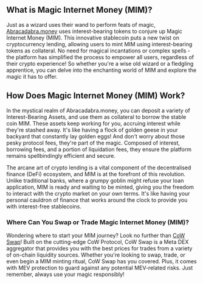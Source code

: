 <h2>What is Magic Internet Money (MIM)?</h2>

<p>Just as a wizard uses their wand to perform feats of magic, <a href="https://abracadabra.money/" rel="nofollow noopener noreferrer" target="_blank">Abracadabra.money</a> uses interest-bearing tokens to conjure up Magic Internet Money (MIM). This innovative stablecoin puts a new twist on cryptocurrency lending, allowing users to mint MIM using interest-bearing tokens as collateral. No need for magical incantations or complex spells - the platform has simplified the process to empower all users, regardless of their crypto experience! So whether you're a wise old wizard or a fledgling apprentice, you can delve into the enchanting world of MIM and explore the magic it has to offer.</p>

<h2>How Does Magic Internet Money (MIM) Work?</h2>

<p>In the mystical realm of Abracadabra.money, you can deposit a variety of Interest-Bearing Assets, and use them as collateral to borrow the stable coin MIM. These assets keep working for you, accruing interest while they're stashed away. It's like having a flock of golden geese in your backyard that constantly lay golden eggs! And don't worry about those pesky protocol fees, they're part of the magic. Composed of interest, borrowing fees, and a portion of liquidation fees, they ensure the platform remains spellbindingly efficient and secure.</p>

<p>The arcane art of crypto lending is a vital component of the decentralised finance (DeFi) ecosystem, and MIM is at the forefront of this revolution. Unlike traditional banks, where a grumpy goblin might refuse your loan application, MIM is ready and waiting to be minted, giving you the freedom to interact with the crypto market on your own terms. It's like having your personal cauldron of finance that works around the clock to provide you with interest-free stablecoins.</p>

<h3>Where Can You Swap or Trade Magic Internet Money (MIM)?</h3>

<p>Wondering where to start your MIM journey? Look no further than <a href="https://swap.cow.fi/" rel="noopener" target="_blank">CoW Swap</a>! Built on the cutting-edge CoW Protocol, CoW Swap is a Meta DEX aggregator that provides you with the best prices for trades from a variety of on-chain liquidity sources. Whether you're looking to swap, trade, or even begin a MIM minting ritual, CoW Swap has you covered. Plus, it comes with MEV protection to guard against any potential MEV-related risks. Just remember, always use your magic responsibly!</p>